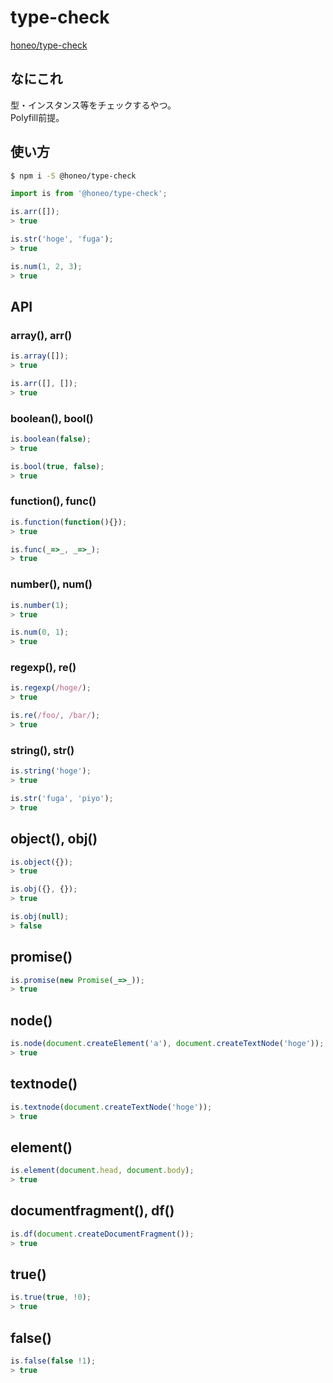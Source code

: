 # type-check
[honeo/type-check](https://github.com/honeo/type-check)  


## なにこれ
型・インスタンス等をチェックするやつ。  
Polyfill前提。

## 使い方
```sh
$ npm i -S @honeo/type-check
```
```js
import is from '@honeo/type-check';

is.arr([]);
> true

is.str('hoge', 'fuga');
> true

is.num(1, 2, 3);
> true
```

## API
### array(), arr()
```js
is.array([]);
> true

is.arr([], []);
> true
```

### boolean(), bool()
```js
is.boolean(false);
> true

is.bool(true, false);
> true
```

### function(), func()
```js
is.function(function(){});
> true

is.func(_=>_, _=>_);
> true
```

### number(), num()
```js
is.number(1);
> true

is.num(0, 1);
> true
```

### regexp(), re()
```js
is.regexp(/hoge/);
> true

is.re(/foo/, /bar/);
> true
```

### string(), str()
```js
is.string('hoge');
> true

is.str('fuga', 'piyo');
> true
```

## object(), obj()
```js
is.object({});
> true

is.obj({}, {});
> true

is.obj(null);
> false
```

## promise()
```js
is.promise(new Promise(_=>_));
> true
```

## node()
```js
is.node(document.createElement('a'), document.createTextNode('hoge'));
> true
```

## textnode()
```js
is.textnode(document.createTextNode('hoge'));
> true
```

## element()
```js
is.element(document.head, document.body);
> true
```

## documentfragment(), df()
```js
is.df(document.createDocumentFragment());
> true
```

## true()
```js
is.true(true, !0);
> true
```

## false()
```js
is.false(false !1);
> true
```
